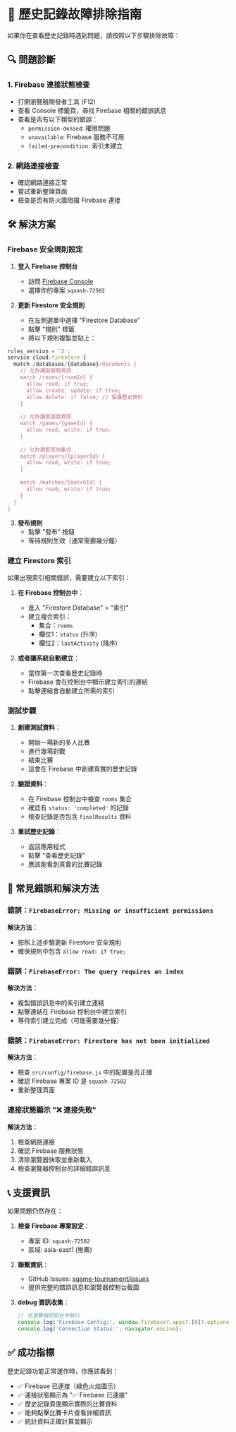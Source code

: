 # 🔧 歷史記錄故障排除指南

如果你在查看歷史記錄時遇到問題，請按照以下步驟排除故障：

## 🔍 問題診斷

### 1. Firebase 連接狀態檢查
- 打開瀏覽器開發者工具 (F12)
- 查看 Console 標籤頁，尋找 Firebase 相關的錯誤訊息
- 查看是否有以下類型的錯誤：
  - `permission-denied`: 權限問題
  - `unavailable`: Firebase 服務不可用
  - `failed-precondition`: 索引未建立

### 2. 網路連接檢查
- 確認網路連接正常
- 嘗試重新整理頁面
- 檢查是否有防火牆阻擋 Firebase 連接

## 🛠️ 解決方案

### Firebase 安全規則設定

1. **登入 Firebase 控制台**
   - 訪問 [Firebase Console](https://console.firebase.google.com/)
   - 選擇你的專案 `squash-72502`

2. **更新 Firestore 安全規則**
   - 在左側選單中選擇 "Firestore Database"
   - 點擊 "規則" 標籤
   - 將以下規則複製並貼上：

```javascript
rules_version = '2';
service cloud.firestore {
  match /databases/{database}/documents {
    // 允許讀取房間資訊
    match /rooms/{roomId} {
      allow read: if true;
      allow create, update: if true;
      allow delete: if false; // 保護歷史資料
    }
    
    // 允許讀取遊戲資訊
    match /games/{gameId} {
      allow read, write: if true;
    }
    
    // 允許讀取其他集合
    match /players/{playerId} {
      allow read, write: if true;
    }
    
    match /matches/{matchId} {
      allow read, write: if true;
    }
  }
}
```

3. **發布規則**
   - 點擊 "發布" 按鈕
   - 等待規則生效（通常需要幾分鐘）

### 建立 Firestore 索引

如果出現索引相關錯誤，需要建立以下索引：

1. **在 Firebase 控制台中**：
   - 進入 "Firestore Database" > "索引"
   - 建立複合索引：
     - 集合：`rooms`
     - 欄位1：`status` (升序)
     - 欄位2：`lastActivity` (降序)

2. **或者讓系統自動建立**：
   - 當你第一次查看歷史記錄時
   - Firebase 會在控制台中顯示建立索引的連結
   - 點擊連結會自動建立所需的索引

### 測試步驟

1. **創建測試資料**：
   - 開始一場新的多人比賽
   - 進行幾場對戰
   - 結束比賽
   - 這會在 Firebase 中創建真實的歷史記錄

2. **驗證資料**：
   - 在 Firebase 控制台中檢查 `rooms` 集合
   - 確認有 `status: 'completed'` 的記錄
   - 檢查記錄是否包含 `finalResults` 資料

3. **重試歷史記錄**：
   - 返回應用程式
   - 點擊 "查看歷史記錄"
   - 應該能看到真實的比賽記錄

## 🚨 常見錯誤和解決方法

### 錯誤：`FirebaseError: Missing or insufficient permissions`
**解決方法**：
- 按照上述步驟更新 Firestore 安全規則
- 確保規則中包含 `allow read: if true;`

### 錯誤：`FirebaseError: The query requires an index`
**解決方法**：
- 複製錯誤訊息中的索引建立連結
- 點擊連結在 Firebase 控制台中建立索引
- 等待索引建立完成（可能需要幾分鐘）

### 錯誤：`FirebaseError: Firestore has not been initialized`
**解決方法**：
- 檢查 `src/config/firebase.js` 中的配置是否正確
- 確認 Firebase 專案 ID 是 `squash-72502`
- 重新整理頁面

### 連接狀態顯示 "❌ 連接失敗"
**解決方法**：
1. 檢查網路連接
2. 確認 Firebase 服務狀態
3. 清除瀏覽器快取並重新載入
4. 檢查瀏覽器控制台的詳細錯誤訊息

## 📞 支援資訊

如果問題仍然存在：

1. **檢查 Firebase 專案設定**：
   - 專案 ID: `squash-72502`
   - 區域: asia-east1 (推薦)

2. **聯繫資訊**：
   - GitHub Issues: [sgame-tournament/issues](https://github.com/yanchen184/sgame-tournament/issues)
   - 提供完整的錯誤訊息和瀏覽器控制台截圖

3. **debug 資訊收集**：
   ```javascript
   // 在瀏覽器控制台中執行
   console.log('Firebase Config:', window.firebase?.apps?.[0]?.options);
   console.log('Connection Status:', navigator.onLine);
   ```

## ✅ 成功指標

歷史記錄功能正常運作時，你應該看到：

- ✅ Firebase 已連接（綠色火焰圖示）
- ✅ 連接狀態顯示為 "✅ Firebase 已連接"
- ✅ 歷史記錄頁面顯示實際的比賽資料
- ✅ 能夠點擊比賽卡片查看詳細資訊
- ✅ 統計資料正確計算並顯示